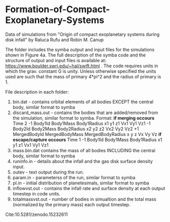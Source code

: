 # Formation-of-Compact-Exoplanetary-Systems

Data of simulations from "Origin of compact exoplanetary systems during disk infall"
by Raluca Rufu and Robin M. Canup

The folder includes the symba output and input files for the simulations shown in Figure 4a.
The full description of the symba code and the structure of output and input files is available at: https://www.boulder.swri.edu/~hal/swift.html .
The code requires units in which the grav. constant G is unity. Unless otherwise specified the units used are such that the mass of primary 4*pi^2 and the radius of primary is 1.

File description in each folder:
1. bin.dat - contains orbital elements of all bodies EXCEPT the central body, similar format to symba
2. discard_mass.out - contains the bodies that are added/removed from the simulation, similar format to symba.
   Format:
   **if merging occours**
   Time  2
  -1 Body1Id  Body1Mass Body1Radius
   x1  y1  z1
   Vx1  Vy1  Vz1
  -1  Body2Id  Body2Mass Body2Radius
   x2  y2  z2
   Vx2  Vy2  Vz2
   +1 MergedBodyId MergedBodyMass MergedBodyRadius
     x  y  z
   Vx  Vy  Vz
   **if escape/capture occours**
      Time  1
  -1 Body1Id  Body1Mass Body1Radius
   x1  y1  z1
   Vx1  Vy1  Vz1
3. mass.bin.dat contains the mass of all bodies INCLUDING the central body,  similar format to symba
4. runinfo.in - details about the infall and the gas disk surface density input.
5. outev - text output during the run.
6. param.in - parameterss of the run, similar format to symba
7. pl.in - initial distribution of planetesimals, similar format to symba
8. inflowvst.out - contains the infall rate and surface density at each output timestep in code units.
9. totalmassvst.out - number of bodies in simualtion and the total mass (normalized by the primary mass) each output timestep.

Cite:10.5281/zenodo.15232611
